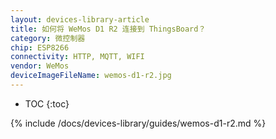 ```yaml
---
layout: devices-library-article
title: 如何将 WeMos D1 R2 连接到 ThingsBoard？
category: 微控制器
chip: ESP8266
connectivity: HTTP, MQTT, WIFI
vendor: WeMos
deviceImageFileName: wemos-d1-r2.jpg
---
```


* TOC
{:toc}

{% include /docs/devices-library/guides/wemos-d1-r2.md %}